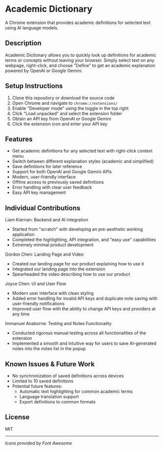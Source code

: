 # Academic Dictionary

A Chrome extension that provides academic definitions for selected text using AI language models.

## Description

Academic Dictionary allows you to quickly look up definitions for academic terms or concepts without leaving your browser. Simply select text on any webpage, right-click, and choose "Define" to get an academic explanation powered by OpenAI or Google Gemini.

## Setup Instructions

1. Clone this repository or download the source code
2. Open Chrome and navigate to `chrome://extensions/`
3. Enable "Developer mode" using the toggle in the top right
4. Click "Load unpacked" and select the extension folder
5. Obtain an API key from OpenAI or Google Gemini
6. Click the extension icon and enter your API key

## Features

- Get academic definitions for any selected text with right-click context menu
- Switch between different explanation styles (academic and simplified)
- Save definitions for later reference
- Support for both OpenAI and Google Gemini APIs
- Modern, user-friendly interface
- Offline access to previously saved definitions
- Error handling with clear user feedback
- Easy API key management

## Individual Contributions

Liam Kiernan: Backend and AI integration
- Started from "scratch" with developing an pre-aesthetic working application
- Completed the highlighting, API integration, and "easy use" capabilities
- Extremely minimal product development

Gordon Chen: Landing Page and Video
- Created our landing page for our product explaining how to use it
- Integrated our landing page into the extension
- Spearheaded the video describing how to use our product

Joyce Chen: UI and User Flow
- Modern user interface with clean styling
- Added error handling for invalid API keys and duplicate note saving with user-friendly notifications
- Improved user flow with the ability to change API keys and providers at any time

Immanuel Anaborne: Testing and Notes Functionality
- Conducted rigorous manual testing across all functionalities of the extension
- Implemented a smooth and intuitive way for users to save AI-generated notes into the notes list in the popup

## Known Issues & Future Work

- No synchronization of saved definitions across devices
- Limited to 10 saved definitions
- Potential future features:
  - Automatic text highlighting for common academic terms
  - Language translation support
  - Export definitions to common formats

## License

MIT

---

*Icons provided by Font Awesome*
